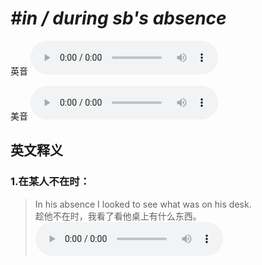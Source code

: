 # ***\#in / during sb's absence*** 
英音
<audio src="./media/in sb’s absence1_AAC.aac" controls="controls"></audio>

美音
<audio src="./media/in sb's absence2_AAC.aac" controls="controls"></audio>



  

英文释义
---
### 1.**在某人不在时：**  

 > In his absence I looked to see what was on his desk.   
 > 趁他不在时，我看了看他桌上有什么东西。    
<audio src="./media/absence-3.aac" controls="controls"></audio>


